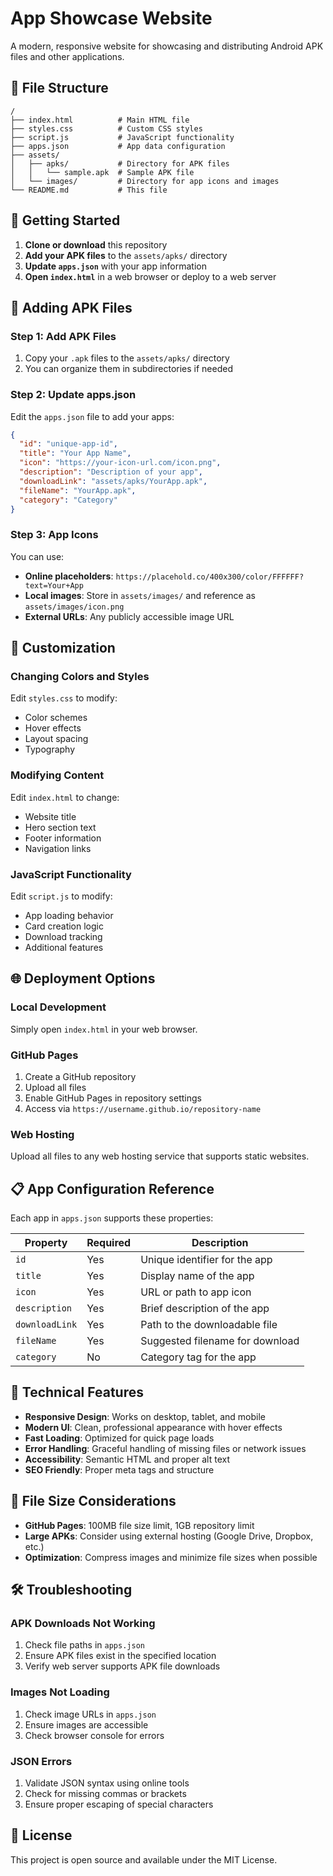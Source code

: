 # App Showcase Website

A modern, responsive website for showcasing and distributing Android APK files and other applications.

## 📁 File Structure

```
/
├── index.html          # Main HTML file
├── styles.css          # Custom CSS styles
├── script.js           # JavaScript functionality
├── apps.json           # App data configuration
├── assets/
│   ├── apks/           # Directory for APK files
│   │   └── sample.apk  # Sample APK file
│   └── images/         # Directory for app icons and images
└── README.md           # This file
```

## 🚀 Getting Started

1. **Clone or download** this repository
2. **Add your APK files** to the `assets/apks/` directory
3. **Update `apps.json`** with your app information
4. **Open `index.html`** in a web browser or deploy to a web server

## 📱 Adding APK Files

### Step 1: Add APK Files
1. Copy your `.apk` files to the `assets/apks/` directory
2. You can organize them in subdirectories if needed

### Step 2: Update apps.json
Edit the `apps.json` file to add your apps:

```json
{
  "id": "unique-app-id",
  "title": "Your App Name",
  "icon": "https://your-icon-url.com/icon.png",
  "description": "Description of your app",
  "downloadLink": "assets/apks/YourApp.apk",
  "fileName": "YourApp.apk",
  "category": "Category"
}
```

### Step 3: App Icons
You can use:
- **Online placeholders**: `https://placehold.co/400x300/color/FFFFFF?text=Your+App`
- **Local images**: Store in `assets/images/` and reference as `assets/images/icon.png`
- **External URLs**: Any publicly accessible image URL

## 🎨 Customization

### Changing Colors and Styles
Edit `styles.css` to modify:
- Color schemes
- Hover effects
- Layout spacing
- Typography

### Modifying Content
Edit `index.html` to change:
- Website title
- Hero section text
- Footer information
- Navigation links

### JavaScript Functionality
Edit `script.js` to modify:
- App loading behavior
- Card creation logic
- Download tracking
- Additional features

## 🌐 Deployment Options

### Local Development
Simply open `index.html` in your web browser.

### GitHub Pages
1. Create a GitHub repository
2. Upload all files
3. Enable GitHub Pages in repository settings
4. Access via `https://username.github.io/repository-name`

### Web Hosting
Upload all files to any web hosting service that supports static websites.

## 📋 App Configuration Reference

Each app in `apps.json` supports these properties:

| Property | Required | Description |
|----------|----------|-------------|
| `id` | Yes | Unique identifier for the app |
| `title` | Yes | Display name of the app |
| `icon` | Yes | URL or path to app icon |
| `description` | Yes | Brief description of the app |
| `downloadLink` | Yes | Path to the downloadable file |
| `fileName` | Yes | Suggested filename for download |
| `category` | No | Category tag for the app |

## 🔧 Technical Features

- **Responsive Design**: Works on desktop, tablet, and mobile
- **Modern UI**: Clean, professional appearance with hover effects
- **Fast Loading**: Optimized for quick page loads
- **Error Handling**: Graceful handling of missing files or network issues
- **Accessibility**: Semantic HTML and proper alt text
- **SEO Friendly**: Proper meta tags and structure

## 📝 File Size Considerations

- **GitHub Pages**: 100MB file size limit, 1GB repository limit
- **Large APKs**: Consider using external hosting (Google Drive, Dropbox, etc.)
- **Optimization**: Compress images and minimize file sizes when possible

## 🛠️ Troubleshooting

### APK Downloads Not Working
1. Check file paths in `apps.json`
2. Ensure APK files exist in the specified location
3. Verify web server supports APK file downloads

### Images Not Loading
1. Check image URLs in `apps.json`
2. Ensure images are accessible
3. Check browser console for errors

### JSON Errors
1. Validate JSON syntax using online tools
2. Check for missing commas or brackets
3. Ensure proper escaping of special characters

## 📄 License

This project is open source and available under the MIT License.
